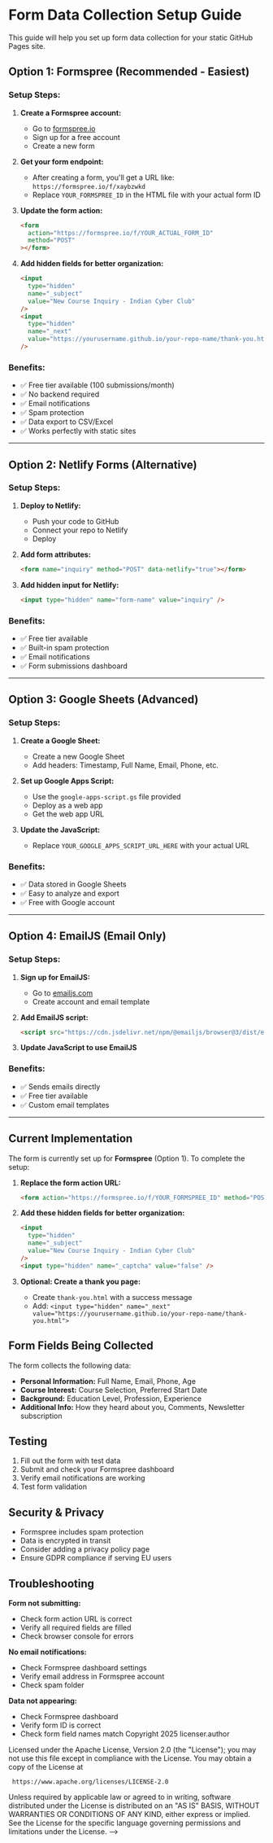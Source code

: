 # Form Data Collection Setup Guide

This guide will help you set up form data collection for your static GitHub Pages site.

## Option 1: Formspree (Recommended - Easiest)

### Setup Steps:

1. **Create a Formspree account:**

   - Go to [formspree.io](https://formspree.io)
   - Sign up for a free account
   - Create a new form

2. **Get your form endpoint:**

   - After creating a form, you'll get a URL like: `https://formspree.io/f/xaybzwkd`
   - Replace `YOUR_FORMSPREE_ID` in the HTML file with your actual form ID

3. **Update the form action:**

   ```html
   <form
     action="https://formspree.io/f/YOUR_ACTUAL_FORM_ID"
     method="POST"
   ></form>
   ```

4. **Add hidden fields for better organization:**
   ```html
   <input
     type="hidden"
     name="_subject"
     value="New Course Inquiry - Indian Cyber Club"
   />
   <input
     type="hidden"
     name="_next"
     value="https://yourusername.github.io/your-repo-name/thank-you.html"
   />
   ```

### Benefits:

- ✅ Free tier available (100 submissions/month)
- ✅ No backend required
- ✅ Email notifications
- ✅ Spam protection
- ✅ Data export to CSV/Excel
- ✅ Works perfectly with static sites

---

## Option 2: Netlify Forms (Alternative)

### Setup Steps:

1. **Deploy to Netlify:**

   - Push your code to GitHub
   - Connect your repo to Netlify
   - Deploy

2. **Add form attributes:**

   ```html
   <form name="inquiry" method="POST" data-netlify="true"></form>
   ```

3. **Add hidden input for Netlify:**
   ```html
   <input type="hidden" name="form-name" value="inquiry" />
   ```

### Benefits:

- ✅ Free tier available
- ✅ Built-in spam protection
- ✅ Email notifications
- ✅ Form submissions dashboard

---

## Option 3: Google Sheets (Advanced)

### Setup Steps:

1. **Create a Google Sheet:**

   - Create a new Google Sheet
   - Add headers: Timestamp, Full Name, Email, Phone, etc.

2. **Set up Google Apps Script:**

   - Use the `google-apps-script.gs` file provided
   - Deploy as a web app
   - Get the web app URL

3. **Update the JavaScript:**
   - Replace `YOUR_GOOGLE_APPS_SCRIPT_URL_HERE` with your actual URL

### Benefits:

- ✅ Data stored in Google Sheets
- ✅ Easy to analyze and export
- ✅ Free with Google account

---

## Option 4: EmailJS (Email Only)

### Setup Steps:

1. **Sign up for EmailJS:**

   - Go to [emailjs.com](https://emailjs.com)
   - Create account and email template

2. **Add EmailJS script:**

   ```html
   <script src="https://cdn.jsdelivr.net/npm/@emailjs/browser@3/dist/email.min.js"></script>
   ```

3. **Update JavaScript to use EmailJS**

### Benefits:

- ✅ Sends emails directly
- ✅ Free tier available
- ✅ Custom email templates

---

## Current Implementation

The form is currently set up for **Formspree** (Option 1). To complete the setup:

1. **Replace the form action URL:**

   ```html
   <form action="https://formspree.io/f/YOUR_FORMSPREE_ID" method="POST"></form>
   ```

2. **Add these hidden fields for better organization:**

   ```html
   <input
     type="hidden"
     name="_subject"
     value="New Course Inquiry - Indian Cyber Club"
   />
   <input type="hidden" name="_captcha" value="false" />
   ```

3. **Optional: Create a thank you page:**
   - Create `thank-you.html` with a success message
   - Add: `<input type="hidden" name="_next" value="https://yourusername.github.io/your-repo-name/thank-you.html">`

## Form Fields Being Collected

The form collects the following data:

- **Personal Information:** Full Name, Email, Phone, Age
- **Course Interest:** Course Selection, Preferred Start Date
- **Background:** Education Level, Profession, Experience
- **Additional Info:** How they heard about you, Comments, Newsletter subscription

## Testing

1. Fill out the form with test data
2. Submit and check your Formspree dashboard
3. Verify email notifications are working
4. Test form validation

## Security & Privacy

- Formspree includes spam protection
- Data is encrypted in transit
- Consider adding a privacy policy page
- Ensure GDPR compliance if serving EU users

## Troubleshooting

**Form not submitting:**

- Check form action URL is correct
- Verify all required fields are filled
- Check browser console for errors

**No email notifications:**

- Check Formspree dashboard settings
- Verify email address in Formspree account
- Check spam folder

**Data not appearing:**

- Check Formspree dashboard
- Verify form ID is correct
- Check form field names match
  Copyright 2025 licenser.author

Licensed under the Apache License, Version 2.0 (the "License");
you may not use this file except in compliance with the License.
You may obtain a copy of the License at

     https://www.apache.org/licenses/LICENSE-2.0

Unless required by applicable law or agreed to in writing, software
distributed under the License is distributed on an "AS IS" BASIS,
WITHOUT WARRANTIES OR CONDITIONS OF ANY KIND, either express or implied.
See the License for the specific language governing permissions and
limitations under the License.
-->
